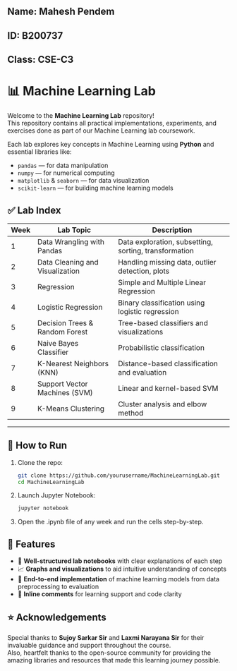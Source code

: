 ## **Name:** Mahesh Pendem  
## **ID:** B200737  
## **Class:** CSE-C3

# 📊 Machine Learning Lab

Welcome to the **Machine Learning Lab** repository!  
This repository contains all practical implementations, experiments, and exercises done as part of our Machine Learning lab coursework.

Each lab explores key concepts in Machine Learning using **Python** and essential libraries like:

- `pandas` — for data manipulation
- `numpy` — for numerical computing
- `matplotlib` & `seaborn` — for data visualization
- `scikit-learn` — for building machine learning models
## ✅ Lab Index

| Week | Lab Topic                      | Description |
|------|--------------------------------|-------------|
| 1    | Data Wrangling with Pandas     | Data exploration, subsetting, sorting, transformation |
| 2    | Data Cleaning and Visualization| Handling missing data, outlier detection, plots |
| 3    | Regression                     | Simple and Multiple Linear Regression |
| 4    | Logistic Regression            | Binary classification using logistic regression |
| 5    | Decision Trees & Random Forest | Tree-based classifiers and visualizations |
| 6    | Naive Bayes Classifier         | Probabilistic classification |
| 7    | K-Nearest Neighbors (KNN)      | Distance-based classification and evaluation |
| 8    | Support Vector Machines (SVM)  | Linear and kernel-based SVM |
| 9    | K-Means Clustering             | Cluster analysis and elbow method |

---

## 🧪 How to Run

1. Clone the repo:
   ```bash
   git clone https://github.com/yourusername/MachineLearningLab.git
   cd MachineLearningLab 
2. Launch Jupyter Notebook:
   ```bash
   jupyter notebook
3. Open the .ipynb file of any week and run the cells step-by-step.
## 📌 Features

- 📘 **Well-structured lab notebooks** with clear explanations of each step  
- 📈 **Graphs and visualizations** to aid intuitive understanding of concepts  
- 🔁 **End-to-end implementation** of machine learning models from data preprocessing to evaluation  
- 💬 **Inline comments** for learning support and code clarity

## ⭐ Acknowledgements

Special thanks to **Sujoy Sarkar Sir** and **Laxmi Narayana Sir** for their invaluable guidance and support throughout the course.  
Also, heartfelt thanks to the open-source community for providing the amazing libraries and resources that made this learning journey possible.
